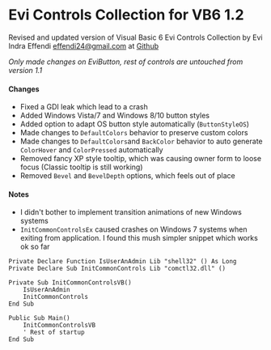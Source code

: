 # Evi Controls Collection for VB6 1.2
Revised and updated version of Visual Basic 6 Evi Controls Collection by Evi Indra Effendi <effendi24@gmail.com> at [Github](https://github.com/Planet-Source-Code/evi-indra-effendi-evi-collection-control-xp-update-v1-1__1-69723)

_Only made changes on EviButton, rest of controls are untouched from version 1.1_

#### Changes 
* Fixed a GDI leak which lead to a crash
* Added Windows Vista/7 and Windows 8/10 button styles
* Added option to adapt OS button style automatically (`ButtonStyleOS`)
* Made changes to `DefaultColors` behavior to preserve custom colors
* Made changes to `DefaultColors`and `BackColor` behavior to auto generate `ColorHover` and `ColorPressed` automatically
* Removed fancy XP style tooltip, which was causing owner form to loose focus (Classic tooltip is still working)
* Removed `Bevel` and `BevelDepth` options, which feels out of place

#### Notes
* I didn't bother to implement transition animations of new Windows systems
* `InitCommonControlsEx` caused crashes on Windows 7 systems when exiting from application. I found this mush simpler snippet which works ok so far

``` vba
Private Declare Function IsUserAnAdmin Lib "shell32" () As Long
Private Declare Sub InitCommonControls Lib "comctl32.dll" ()

Private Sub InitCommonControlsVB()
    IsUserAnAdmin
    InitCommonControls
End Sub

Public Sub Main()
    InitCommonControlsVB
    ' Rest of startup
End Sub

```
